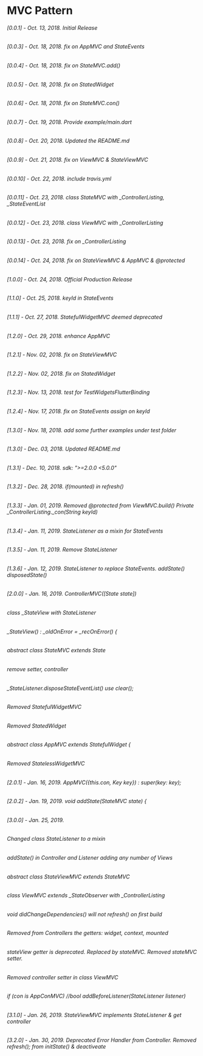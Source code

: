 # MVC Pattern
###### [0.0.1] - Oct. 13, 2018. Initial Release
###### [0.0.3] - Oct. 18, 2018. fix on AppMVC and StateEvents
###### [0.0.4] - Oct. 18, 2018. fix on StateMVC.add()
###### [0.0.5] - Oct. 18, 2018. fix on StatedWidget
###### [0.0.6] - Oct. 18, 2018. fix on StateMVC.con()
###### [0.0.7] - Oct. 19, 2018. Provide example/main.dart
###### [0.0.8] - Oct. 20, 2018. Updated the README.md
###### [0.0.9] - Oct. 21, 2018. fix on ViewMVC & StateViewMVC
###### [0.0.10] - Oct. 22, 2018. include travis.yml
###### [0.0.11] - Oct. 23, 2018. class StateMVC with _ControllerListing, _StateEventList 
###### [0.0.12] - Oct. 23, 2018. class ViewMVC with _ControllerListing
###### [0.0.13] - Oct. 23, 2018. fix on _ControllerListing
###### [0.0.14] - Oct. 24, 2018. fix on StateViewMVC & AppMVC & @protected
###### [1.0.0] - Oct. 24, 2018. Official Production Release
###### [1.1.0] - Oct. 25, 2018. keyId in StateEvents
###### [1.1.1] - Oct. 27, 2018. StatefulWidgetMVC deemed deprecated
###### [1.2.0] - Oct. 29, 2018. enhance AppMVC 
###### [1.2.1] - Nov. 02, 2018. fix on StateViewMVC
###### [1.2.2] - Nov. 02, 2018. fix on StatedWidget
###### [1.2.3] - Nov. 13, 2018. test for TestWidgetsFlutterBinding
###### [1.2.4] - Nov. 17, 2018. fix on StateEvents assign on keyId
###### [1.3.0] - Nov. 18, 2018. add some further examples under test folder
###### [1.3.0] - Dec. 03, 2018. Updated README.md
###### [1.3.1] - Dec. 10, 2018. sdk: ">=2.0.0 <5.0.0"
###### [1.3.2] - Dec. 28, 2018. if(mounted) in refresh()
###### [1.3.3] - Jan. 01, 2019. Removed @protected from ViewMVC.build()  Private _ControllerListing._con(String keyId)
###### [1.3.4] - Jan. 11, 2019. StateListener as a mixin for StateEvents
###### [1.3.5] - Jan. 11, 2019. Remove StateListener
###### [1.3.6] - Jan. 12, 2019. StateListener to replace StateEvents. addState() disposedState()
###### [2.0.0] - Jan. 16, 2019. ControllerMVC([State state])
######                          class _StateView with StateListener
######                          _StateView() : _oldOnError = _recOnError() {
######                          abstract class StateMVC<T extends StatefulWidget> extends State<StatefulWidget>
######                          remove setter, controller
######                          _StateListener.disposeStateEventList() use clear();
######                          Removed StatefulWidgetMVC
######                          Removed StatedWidget
######                          abstract class AppMVC extends StatefulWidget {
######                          Removed StatelessWidgetMVC
###### [2.0.1] - Jan. 16, 2019. AppMVC({this.con, Key key}) : super(key: key);
###### [2.0.2] - Jan. 19, 2019. void addState(StateMVC state) {
###### [3.0.0] - Jan. 25, 2019. 
######                          Changed class StateListener to a mixin
######                          addState() in Controller and Listener adding any number of Views
######                          abstract class StateViewMVC<T extends StatefulWidget> extends StateMVC<T>
######                          class ViewMVC extends _StateObserver with _ControllerListing 
######                          void didChangeDependencies() will not refresh() on first build
######                          Removed from Controllers the getters: widget, context, mounted
######                          stateView getter is deprecated. Replaced by stateMVC. Removed stateMVC setter.
######                          Removed controller setter in class ViewMVC
######                          if (con is AppConMVC) //bool addBeforeListener(StateListener listener)
###### [3.1.0] - Jan. 26, 2019. StateViewMVC implements StateListener & get controller 
###### [3.2.0] - Jan. 30, 2019. Deprecated Error Handler from Controller. Removed refresh(); from initState() & deactiveate
